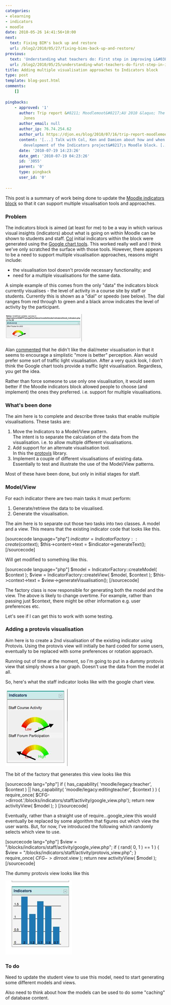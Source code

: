 ```yaml
---
categories:
- elearning
- indicators
- moodle
date: 2010-05-26 14:41:56+10:00
next:
  text: Fixing BIM's back up and restore
  url: /blog2/2010/05/27/fixing-bims-back-up-and-restore/
previous:
  text: 'Understanding what teachers do: First step in improving L&#038;T'
  url: /blog2/2010/05/25/understanding-what-teachers-do-first-step-in-improving-lt/
title: Adding multiple visualisation approaches to Indicators block
type: post
template: blog-post.html
comments:
    []
    
pingbacks:
    - approved: '1'
      author: Trip report &#8211; Moodlemoot&#8217;AU 2010 &laquo; The Weblog of (a) David
        Jones
      author_email: null
      author_ip: 76.74.254.62
      author_url: https://djon.es/blog/2010/07/16/trip-report-moodlemootau-2010/
      content: '[...] Talk with Col, Ken and Damien about how and when we continue the
        development of the Indicators project&#8217;s Moodle block. [...]'
      date: '2010-07-19 14:23:26'
      date_gmt: '2010-07-19 04:23:26'
      id: '3055'
      parent: '0'
      type: pingback
      user_id: '0'
    
---
```

This post is a summary of work being done to update the [Moodle indicators block](/blog2/2010/05/09/requirements-for-an-indicators-moodle-block/) so that it can support multiple visualisation tools and approaches.

### Problem

The indicators block is aimed (at least for me) to be a way in which various visual insights (indicators) about what is going on within Moodle can be shown to students and staff. [Col](http://beerc.wordpress.com/) initial indicators within the block were generated using the [Google chart tools](http://code.google.com/apis/charttools/). This worked really well and I think we've only scratched the surface with those tools. However, there appears to be a need to support multiple visualisation approaches, reasons might include:

- the visualisation tool doesn't provide necessary functionality; and
- need for a multiple visualisations for the same data.

A simple example of this comes from the only "data" the indicators block currently visualises - the level of activity in a course site by staff or students. Currently this is shown as a "dial" or speedo (see below). The dial ranges from red through to green and a black arrow indicates the level of activity by the participant.

[![Next step in indicators block](images/4602759472_713e932696_m.jpg)](http://www.flickr.com/photos/david_jones/4602759472/ "Next step in indicators block by David T Jones, on Flickr")

Alan [commented](/blog2/2010/05/13/getting-started-with-cols-indicators-block/#comment-3182) that he didn't like the dial/meter visualisation in that it seems to encourage a simplistic "more is better" perception. Alan would prefer some sort of traffic light visualisation. After a very quick look, I don't think the Google chart tools provide a traffic light visualisation. Regardless, you get the idea.

Rather than force someone to use only one visualisation, it would seem better if the Moodle indicators block allowed people to choose (and implement) the ones they preferred. i.e. support for multiple visualisations.

### What's been done

The aim here is to complete and describe three tasks that enable multiple visualisations. These tasks are:

1. Move the Indicators to a Model/View pattern.  
    The intent is to separate the calculation of the data from the visualisation. i.e. to allow multiple different visualisations.
2. Add support for an alternate visualisation tool.  
    In this the [protovis](http://en.wikipedia.org/wiki/Protovis) library.
3. Implement a couple of different visualisations of existing data.  
    Essentially to test and illustrate the use of the Model/View patterns.

Most of these have been done, but only in initial stages for staff.

### Model/View

For each indicator there are two main tasks it must perform:

1. Generate/retrieve the data to be visualised.
2. Generate the visualisation.

The aim here is to separate out those two tasks into two classes. A model and a view. This means that the existing indicator code that looks like this.

\[sourcecode language="php"\] $indicator = IndicatorFactory::create($context); $this->content->text = $indicator->generateText(); \[/sourcecode\]

Will get modified to something like this.

\[sourcecode language="php"\] $model = IndicatorFactory::createModel( $context ); $view = IndicatorFactory::createView( $model, $context ); $this->context->text = $view->generateVisualisation(); \[/sourcecode\]

The factory class is now responsible for generating both the model and the view. The above is likely to change overtime. For example, rather than passing just $context, there might be other information e.g. user preferences etc.

Let's see if I can get this to work with some testing.

### Adding a protovis visualisation

Aim here is to create a 2nd visualisation of the existing indicator using Protovis. Using the protovis view will initially be hard coded for some users, eventually to be replaced with some preferences or rotation approach.

Running out of time at the moment, so I'm going to put in a dummy protovis view that simply shows a bar graph. Doesn't use the data from the model at all.

So, here's what the staff indicator looks like with the google chart view.

[![Staff activity indicator](images/4640574573_f5beb54a25_o.jpg)](http://www.flickr.com/photos/david_jones/4640574573/ "Staff activity indicator by David T Jones, on Flickr")

The bit of the factory that generates this view looks like this

\[sourcecode lang="php"\] if ( has\_capability( 'moodle/legacy:teacher', $context ) || has\_capability( 'moodle/legacy:editingteacher', $context ) ) { require\_once( $CFG->dirroot.'/blocks/indicators/staff/activity/google\_view.php'); return new activityView( $model ); } \[/sourcecode\]

Eventually, rather than a straight use of require...google\_view this would eventually be replaced by some algorithm that figures out which view the user wants. But, for now, I've introduced the following which randomly selects which view to use.

\[sourcecode lang="php"\] $view = "/blocks/indicators/staff/activity/google\_view.php"; if ( rand( 0, 1 ) == 1 ) { $view = "/blocks/indicators/staff/activity/protovis\_view.php"; } require\_once( $CFG->dirroot.$view ); return new activityView( $model ); \[/sourcecode\]

The dummy protovis view looks like this

[![Proof of concept - protovis in Moodle indicators block](images/4636913195_a8e7c6487f_o.jpg)](http://www.flickr.com/photos/david_jones/4636913195/ "Proof of concept - protovis in Moodle indicators block by David T Jones, on Flickr")

### To do

Need to update the student view to use this model, need to start generating some different models and views.

Also need to think about how the models can be used to do some "caching" of database content.